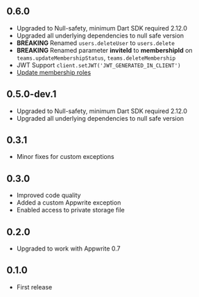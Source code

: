 ## 0.6.0
- Upgraded to Null-safety, minimum Dart SDK required 2.12.0
- Upgraded all underlying dependencies to null safe version
- **BREAKING** Renamed `users.deleteUser` to `users.delete`
- **BREAKING** Renamed parameter **inviteId** to **membershipId** on `teams.updateMembershipStatus`, `teams.deleteMembership`
- JWT Support `client.setJWT('JWT_GENERATED_IN_CLIENT')`
- [Update membership roles](https://appwrite.io/docs/client/teams?sdk=dart#teamsUpdateMembershipRoles)


## 0.5.0-dev.1

- Upgraded to Null-safety, minimum Dart SDK required 2.12.0
- Upgraded all underlying dependencies to null safe version

## 0.3.1

- Minor fixes for custom exceptions

## 0.3.0

- Improved code quality
- Added a custom Appwrite exception
- Enabled access to private storage file

## 0.2.0

- Upgraded to work with Appwrite 0.7

## 0.1.0

- First release